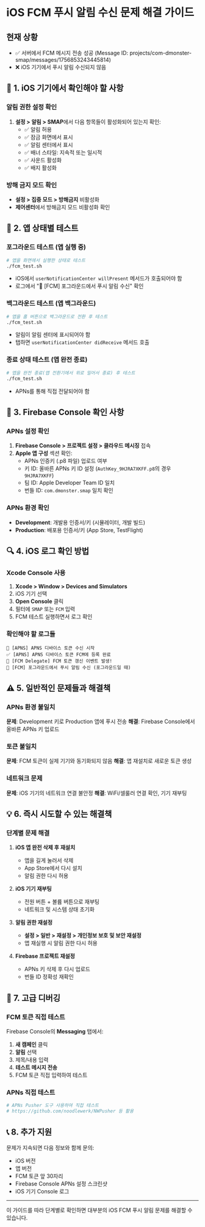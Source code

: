 # iOS FCM 푸시 알림 수신 문제 해결 가이드

## 현재 상황
- ✅ 서버에서 FCM 메시지 전송 성공 (Message ID: projects/com-dmonster-smap/messages/1756853243445814)
- ❌ iOS 기기에서 푸시 알림 수신되지 않음

## 📱 1. iOS 기기에서 확인해야 할 사항

### 알림 권한 설정 확인
1. **설정 > 알림 > SMAP**에서 다음 항목들이 활성화되어 있는지 확인:
   - ✅ 알림 허용
   - ✅ 잠금 화면에서 표시
   - ✅ 알림 센터에서 표시  
   - ✅ 배너 스타일: 지속적 또는 일시적
   - ✅ 사운드 활성화
   - ✅ 배지 활성화

### 방해 금지 모드 확인
- **설정 > 집중 모드 > 방해금지** 비활성화
- **제어센터**에서 방해금지 모드 비활성화 확인

## 🔄 2. 앱 상태별 테스트

### 포그라운드 테스트 (앱 실행 중)
```bash
# 앱을 화면에서 실행한 상태로 테스트
./fcm_test.sh
```
- iOS에서 `userNotificationCenter willPresent` 메서드가 호출되어야 함
- 로그에서 "🔔 [FCM] 포그라운드에서 푸시 알림 수신" 확인

### 백그라운드 테스트 (앱 백그라운드)
```bash
# 앱을 홈 버튼으로 백그라운드로 전환 후 테스트
./fcm_test.sh
```
- 알림이 알림 센터에 표시되어야 함
- 탭하면 `userNotificationCenter didReceive` 메서드 호출

### 종료 상태 테스트 (앱 완전 종료)
```bash
# 앱을 완전 종료(앱 전환기에서 위로 밀어서 종료) 후 테스트
./fcm_test.sh
```
- APNs를 통해 직접 전달되어야 함

## 🔑 3. Firebase Console 확인 사항

### APNs 설정 확인
1. **Firebase Console > 프로젝트 설정 > 클라우드 메시징** 접속
2. **Apple 앱 구성** 섹션 확인:
   - APNs 인증키 (.p8 파일) 업로드 여부
   - 키 ID: 올바른 APNs 키 ID 설정 (`AuthKey_9HJRA7XKFF.p8`의 경우 `9HJRA7XKFF`)
   - 팀 ID: Apple Developer Team ID 일치
   - 번들 ID: `com.dmonster.smap` 일치 확인

### APNs 환경 확인
- **Development**: 개발용 인증서/키 (시뮬레이터, 개발 빌드)
- **Production**: 배포용 인증서/키 (App Store, TestFlight)

## 🔍 4. iOS 로그 확인 방법

### Xcode Console 사용
1. **Xcode > Window > Devices and Simulators**
2. iOS 기기 선택
3. **Open Console** 클릭
4. 필터에 `SMAP` 또는 `FCM` 입력
5. FCM 테스트 실행하면서 로그 확인

### 확인해야 할 로그들
```
📱 [APNS] APNS 디바이스 토큰 수신 시작
✅ [APNS] APNS 디바이스 토큰 FCM에 등록 완료
🎯 [FCM Delegate] FCM 토큰 갱신 이벤트 발생!
🔔 [FCM] 포그라운드에서 푸시 알림 수신 (포그라운드일 때)
```

## ⚠️ 5. 일반적인 문제들과 해결책

### APNs 환경 불일치
**문제**: Development 키로 Production 앱에 푸시 전송
**해결**: Firebase Console에서 올바른 APNs 키 업로드

### 토큰 불일치
**문제**: FCM 토큰이 실제 기기와 동기화되지 않음
**해결**: 앱 재설치로 새로운 토큰 생성

### 네트워크 문제
**문제**: iOS 기기의 네트워크 연결 불안정
**해결**: WiFi/셀룰러 연결 확인, 기기 재부팅

## 💡 6. 즉시 시도할 수 있는 해결책

### 단계별 문제 해결
1. **iOS 앱 완전 삭제 후 재설치**
   - 앱을 길게 눌러서 삭제
   - App Store에서 다시 설치
   - 알림 권한 다시 허용

2. **iOS 기기 재부팅**
   - 전원 버튼 + 볼륨 버튼으로 재부팅
   - 네트워크 및 시스템 상태 초기화

3. **알림 권한 재설정**
   - **설정 > 일반 > 재설정 > 개인정보 보호 및 보안 재설정**
   - 앱 재실행 시 알림 권한 다시 허용

4. **Firebase 프로젝트 재설정**
   - APNs 키 삭제 후 다시 업로드
   - 번들 ID 정확성 재확인

## 🧪 7. 고급 디버깅

### FCM 토큰 직접 테스트
Firebase Console의 **Messaging** 탭에서:
1. **새 캠페인** 클릭
2. **알림** 선택
3. 제목/내용 입력
4. **테스트 메시지 전송**
5. FCM 토큰 직접 입력하여 테스트

### APNs 직접 테스트
```bash
# APNs Pusher 도구 사용하여 직접 테스트
# https://github.com/noodlewerk/NWPusher 등 활용
```

## 📞 8. 추가 지원

문제가 지속되면 다음 정보와 함께 문의:
- iOS 버전
- 앱 버전
- FCM 토큰 앞 30자리
- Firebase Console APNs 설정 스크린샷
- iOS 기기 Console 로그

---

이 가이드를 따라 단계별로 확인하면 대부분의 iOS FCM 푸시 알림 문제를 해결할 수 있습니다.
